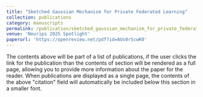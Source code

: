 ```yaml
---
title: "Sketched Gaussian Mechanism for Private Federated Learning"
collection: publications
category: manuscripts
permalink: /publication/sketched_gaussian_mechanism_for_private_federated_learning
venue: 'Neurips 2025 Spotlight'
paperurl: 'https://openreview.net/pdf?id=AUs0rScwK0'
---
```

The contents above will be part of a list of publications, if the user clicks the link for the publication than the contents of section will be rendered as a full page, allowing you to provide more information about the paper for the reader. When publications are displayed as a single page, the contents of the above "citation" field will automatically be included below this section in a smaller font.
